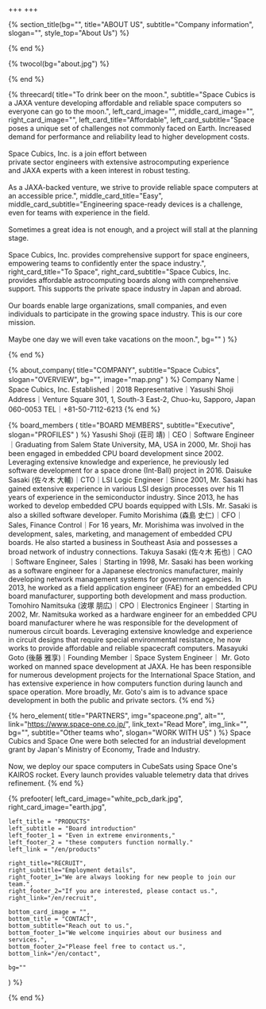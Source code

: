 +++
+++

{% section_title(bg="", title="ABOUT US", subtitle="Company information", slogan="", style_top="About Us") %}
<!--display element -->
{% end %}

{% twocol(bg="about.jpg") %}
<!-- no text -->
{% end %}

{% threecard(
	title="To drink beer on the moon.",
	subtitle="Space Cubics is a JAXA venture developing affordable and reliable space computers so everyone can go to the moon.",
	left_card_image="",
	middle_card_image="",
	right_card_image="",
	left_card_title="Affordable",
	left_card_subtitle="Space poses a unique set of challenges not commonly faced on Earth. Increased demand for performance and reliability lead to higher development costs.<br><br>Space Cubics, Inc. is a join effort between<br>private sector engineers with extensive astrocomputing experience <br>and JAXA experts with a keen interest in robust testing.<br><br>As a JAXA-backed venture, we strive to provide reliable space computers at an accessible price.",
	middle_card_title="Easy",
	middle_card_subtitle="Engineering space-ready devices is a challenge, even for teams with experience in the field.<br><br>Sometimes a great idea is not enough, and a project will stall at the planning stage.<br><br>Space Cubics, Inc. provides comprehensive support for space engineers, empowering teams to confidently enter the space industry.",
	right_card_title="To Space",
	right_card_subtitle="Space Cubics, Inc. provides affordable astrocomputing boards along with comprehensive support. This supports the private space industry in Japan and abroad.<br><br>Our boards enable large organizations, small companies, and even individuals to participate in the growing space industry. This is our core mission.<br><br> Maybe one day we will even take vacations on the moon.",
	bg=""
) %}
<!--display element -->
{% end %}

{% about_company(
	title="COMPANY",
	subtitle="Space Cubics",
	slogan="OVERVIEW",
	bg="",
	image="map.png"
) %}
Company Name｜Space Cubics, Inc.
Established｜2018
Representative｜Yasushi Shoji
Address｜Venture Square 301, 1, South-3 East-2, Chuo-ku, Sapporo, Japan 060-0053
TEL｜+81-50-7112-6213
{% end %}

{% board_members (
	title="BOARD MEMBERS",
	subtitle="Executive",
	slogan="PROFILES"
) %}
Yasushi Shoji (荘司 靖)｜CEO｜Software Engineer｜Graduating from Salem State University, MA, USA in 2000, Mr. Shoji has been engaged in embedded CPU board development since 2002. Leveraging extensive knowledge and experience, he previously led software development for a space drone (Int-Ball) project in 2016.
Daisuke Sasaki (佐々木 大輔)｜CTO｜LSI Logic Engineer｜Since 2001, Mr. Sasaki has gained extensive experience in various LSI design processes over his 11 years of experience in the semiconductor industry. Since 2013, he has worked to develop embedded CPU boards equipped with LSIs. Mr. Sasaki is also a skilled software developer.
Fumito Morishima (森島 史仁)｜CFO｜Sales, Finance Control｜For 16 years, Mr. Morishima was involved in the development, sales, marketing, and management of embedded CPU boards. He also started a business in Southeast Asia and possesses a broad network of industry connections.
Takuya Sasaki (佐々木 拓也)｜CAO｜Software Engineer, Sales｜Starting in 1998, Mr. Sasaki has been working as a software engineer for a Japanese electronics manufacturer, mainly developing network management systems for government agencies. In 2013, he worked as a field application engineer (FAE) for an embedded CPU board manufacturer, supporting both development and mass production.
Tomohiro Namitsuka (波塚 朋広)｜CPO｜Electronics Engineer｜Starting in 2002, Mr. Namitsuka worked as a hardware engineer for an embedded CPU board manufacturer where he was responsible for the development of numerous circuit boards. Leveraging extensive knowledge and experience in circuit designs that require special environmental resistance, he now works to provide affordable and reliable spacecraft computers.
Masayuki Goto (後藤 雅享)｜Founding Member｜Space System Engineer｜ Mr. Goto worked on manned space development at JAXA. He has been responsible for numerous development projects for the International Space Station, and has extensive experience in how computers function during launch and space operation. More broadly, Mr. Goto's aim is to advance space development in both the public and private sectors.
{% end %}

{% hero_element(
	title="PARTNERS",
	img="spaceone.png",
	alt="",
	link="https://www.space-one.co.jp/",
	link_text="Read More",
	img_link="",
	bg="",
	subtitle="Other teams who",
	slogan="WORK WITH US"
) %}
Space Cubics and Space One were both selected for an industrial development grant by Japan's Ministry of Economy, Trade and Industry.
<br><br>
Now, we deploy our space computers in CubeSats using Space One's KAIROS rocket. Every launch provides valuable telemetry data that drives refinement.
{% end %}

{% prefooter(
	left_card_image="white_pcb_dark.jpg",
	right_card_image="earth.jpg",

	left_title = "PRODUCTS"
	left_subtitle = "Board introduction"
	left_footer_1 = "Even in extreme environments,"
	left_footer_2 = "these computers function normally."
	left_link = "/en/products"

	right_title="RECRUIT",
	right_subtitle="Employment details",
	right_footer_1="We are always looking for new people to join our team.",
	right_footer_2="If you are interested, please contact us.",
	right_link="/en/recruit",

	bottom_card_image = "",
	bottom_title = "CONTACT",
	bottom_subtitle="Reach out to us.",
	bottom_footer_1="We welcome inquiries about our business and services.",
	bottom_footer_2="Please feel free to contact us.",
	bottom_link="/en/contact",

	bg=""
) %}
<!--display element -->
{% end %}

